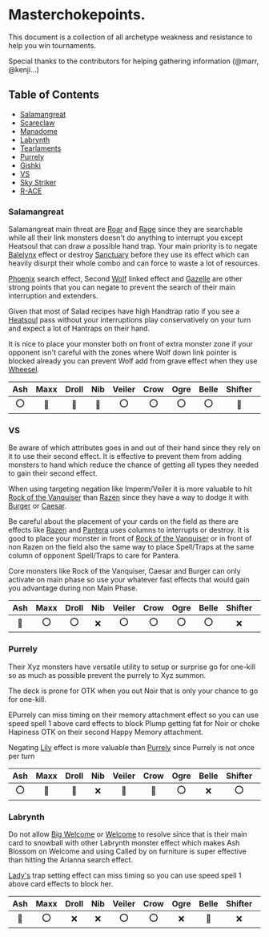 # Masterchokepoints.
This document is a collection of all archetype weakness and resistance to help you win tournaments.

Special thanks to the contributors for helping gathering information (@marr, @kenji...)

## Table of Contents
- [Salamangreat](#salamangreat)
- [Scareclaw](#scareclaw)
- [Manadome](#manadome)
- [Labrynth](#labrynth)
- [Tearlaments](#purrely)
- [Purrely](#ygonotes)
- [Gishki](#ygonotes)
- [VS](#vs)
- [Sky Striker](#ygonotes)
- [R-ACE](#ygonotes)

### Salamangreat
Salamangreat main threat are [Roar](https://yugipedia.com/wiki/Salamangreat_Roar) and [Rage]([Roar](https://yugipedia.com/wiki/Salamangreat_Rage)) since they are searchable while all their link monsters doesn't do anything to interrupt you except Heatsoul that can draw a possible hand trap. Your main priority is to negate [Balelynx](https://yugipedia.com/wiki/Salamangreat_Balelynx) effect or destroy [Sanctuary]([Roar](https://yugipedia.com/wiki/Salamangreat_Sanctuary)) before they use its effect which can heavily disurpt their whole combo and can force to waste a lot of resources. 

[Phoenix](https://yugipedia.com/wiki/Salamangreat_Raging_Phoenix) search effect, Second [Wolf](https://yugipedia.com/wiki/Salamangreat_Sunlight_Wolf) linked effect and [Gazelle](https://yugipedia.com/wiki/Salamangreat_Gazelle) are other strong points that you can negate to prevent the search of their main interruption and extenders.

Given that most of Salad recipes have high Handtrap ratio if you see a [Heatsoul](https://yugipedia.com/wiki/Decode_Talker_Heatsoul) pass without your interruptions play conservatively on your turn and expect a lot of Hantraps on their hand. 

It is nice to place your monster both on front of extra monster zone if your opponent isn't careful with the zones where Wolf down link pointer is blocked already you can prevent Wolf add from grave effect when they use [Wheesel](https://yugipedia.com/wiki/Salamangreat_Wheesel).

|  Ash  | Maxx  | Droll |  Nib  | Veiler | Crow  | Ogre  | Belle | Shifter | Kaiju |
| :---: | :---: | :---: | :---: | :----: | :---: | :---: | :---: | :-----: | :---: |
|  :o:  | :100: | :100: | :100: |  :o:   |  :o:  |  :o:  |  :o:  |  :100:  |  :o:  |

### VS
Be aware of which attributes goes in and out of their hand since they rely on it to use their second effect. It is effective to prevent them from adding monsters to hand which reduce the chance of getting all types they needed to gain their second effect.

When using targeting negation like Imperm/Veiler it is more valuable to hit [Rock of the Vanquiser](https://yugipedia.com/wiki/Rock_of_the_Vanquisher) than [Razen](https://yugipedia.com/wiki/Vanquish_Soul_Razen) since they have a way to dodge it with [Burger](https://yugipedia.com/wiki/Vanquish_Soul_Heavy_Borger) or [Caesar](https://yugipedia.com/wiki/Vanquish_Soul_Caesar_Valius).

Be careful about the placement of your cards on the field as there are effects like [Razen](https://yugipedia.com/wiki/Vanquish_Soul_Razen) and [Pantera](https://yugipedia.com/wiki/Vanquish_Soul_Pantera) uses columns to interrupts or destroy. It is good to place your monster in front of [Rock of the Vanquiser](https://yugipedia.com/wiki/Rock_of_the_Vanquisher) or in front of non Razen on the field also the same way to place Spell/Traps at the same column of opponent Spell/Traps to care for Pantera.

Core monsters like Rock of the Vanquiser, Caesar and Burger can only activate on main phase so use your whatever fast effects that would gain you advantage during non Main Phase.

|  Ash  | Maxx  | Droll |  Nib  | Veiler | Crow  | Ogre  | Belle | Shifter | Kaiju |
| :---: | :---: | :---: | :---: | :----: | :---: | :---: | :---: | :-----: | :---: |
| :100: |  :o:  |  :o:  |  :x:  |  :o:   |  :o:  |  :o:  |  :o:  |   :x:   |  :o:  |

### Purrely
Their Xyz monsters have versatile utility to setup or surprise go for one-kill so as much as possible prevent the purrely to Xyz summon. 

The deck is prone for OTK when you out Noir that is only your chance to go for one-kill.

EPurrely can miss timing on their memory attachment effect so you can use speed spell 1 above card effects to block Plump getting fat for Noir or choke Hapiness OTK on their second Happy Memory attachment.

Negating [Lily](https://yugipedia.com/wiki/Purrely_Lily) effect is more valuable than [Purrely](https://yugipedia.com/wiki/Purrely_(card)) since Purrely is not once per turn


|  Ash  | Maxx  | Droll |  Nib  | Veiler | Crow  | Ogre  | Belle | Shifter | Kaiju |
| :---: | :---: | :---: | :---: | :----: | :---: | :---: | :---: | :-----: | :---: |
|  :o:  | :100: | :100: |  :x:  | :100:  | :100: |  :o:  |  :x:  |   :o:   | :100: |


### Labrynth
 Do not allow [Big Welcome](https://yugipedia.com/wiki/Big_Welcome_Labrynth) or [Welcome](https://yugipedia.com/wiki/Welcome_Labrynth) to resolve since that is their main card to snowball with other Labrynth monster effect which makes Ash Blossom on Welcome and using Called by on furniture is super effective than hitting the Arianna search effect.

 [Lady's](https://yugipedia.com/wiki/Lady_Labrynth_of_the_Silver_Castle) trap setting effect can miss timing so you can use speed spell 1 above card effects to block her.


|  Ash  | Maxx  | Droll |  Nib  | Veiler | Crow  | Ogre  | Belle | Shifter | Kaiju |
| :---: | :---: | :---: | :---: | :----: | :---: | :---: | :---: | :-----: | :---: |
| :100: |  :o:  |  :x:  |  :x:  |  :o:   |  :o:  |  :x:  | :100: |   :x:   |  :x:  |







